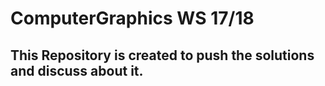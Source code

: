 # ComputerGraphics WS 17/18
## This Repository is created to push the solutions and discuss about it.
